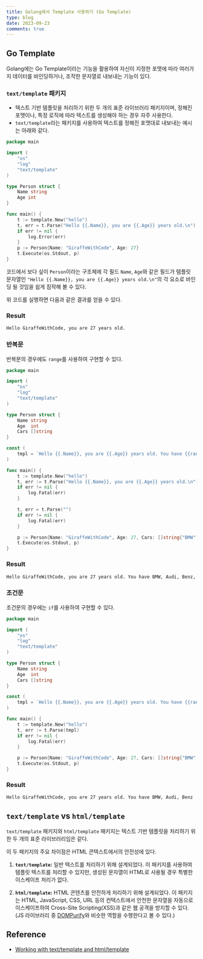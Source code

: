 ```yaml
---
title: Golang에서 Template 사용하기 (Go Template)
type: blog
date: 2023-09-23
comments: true
---
```

## Go Template
Golang에는 Go Template이라는 기능을 활용하여 자신이 지정한 포맷에 따라 여러가지 데이터를 바인딩하거나, 조작한 문자열로 내보내는 기능이 있다.

### `text/template` 패키지
- 텍스트 기반 템플릿을 처리하기 위한 두 개의 표준 라이브러리 패키지이며, 정해진 포맷이나, 특정 로직에 따라 텍스트를 생성해야 하는 경우 자주 사용한다.
- `text/template`라는 패키지를 사용하여 텍스트를 정해진 포맷대로 내보내는 예시는 아래와 같다.

```go
package main 

import ( 
	"os" 
	"log"
	"text/template" 
) 

type Person struct { 
	Name string 
	Age int 
} 

func main() { 
	t := template.New("hello") 
	t, err = t.Parse("Hello {{.Name}}, you are {{.Age}} years old.\n") 
	if err != nil {
		log.Error(err)
	}
	p := Person{Name: "GiraffeWithCode", Age: 27} 
	t.Execute(os.Stdout, p) 
}
```

코드에서 보다 싶이 `Person`이라는 구조체에 각 필드 `Name`, `Age`와 같은 필드가 템플릿 문자열인 `"Hello {{.Name}}, you are {{.Age}} years old.\n"`의 각 요소로 바인딩 될 것임을 쉽게 짐작해 볼 수 있다.

위 코드를 실행하면 다음과 같은 결과를 얻을 수 있다.

### Result
```
Hello GiraffeWithCode, you are 27 years old.
```

### 반복문
반복문의 경우에도 `range`를 사용하여 구현할 수 있다.

```go
package main

import (
    "os"
    "log"
    "text/template"
)

type Person struct {
    Name string
    Age  int
    Cars []string
}

const (
	tmpl = `Hello {{.Name}}, you are {{.Age}} years old. You have {{range .Cars}}{{.}}, {{end}}`
)

func main() {
    t := template.New("hello")
    t, err := t.Parse("Hello {{.Name}}, you are {{.Age}} years old.\n")
    if err != nil {
        log.Fatal(err)
    }

    t, err = t.Parse("")
    if err != nil {
        log.Fatal(err)
    }

    p := Person{Name: "GiraffeWithCode", Age: 27, Cars: []string{"BMW", "Audi", "Benz"}}
    t.Execute(os.Stdout, p)
}
```

### Result
```
Hello GiraffeWithCode, you are 27 years old. You have BMW, Audi, Benz,
```

### 조건문
조건문의 경우에는 `if`를 사용하여 구현할 수 있다.

```go
package main

import (
    "os"
    "log"
    "text/template"
)

type Person struct {
    Name string
    Age  int
    Cars []string
}

const (
    tmpl = `Hello {{.Name}}, you are {{.Age}} years old. You have {{range .Cars}}{{.}}, {{end}}{{if .Cars}}{{else}}no car{{end}}`
)

func main() {
    t := template.New("hello")
    t, err := t.Parse(tmpl)
    if err != nil {
        log.Fatal(err)
    }

    p := Person{Name: "GiraffeWithCode", Age: 27, Cars: []string{"BMW", "Audi", "Benz"}}
    t.Execute(os.Stdout, p)
}
```

### Result
```
Hello GiraffeWithCode, you are 27 years old. You have BMW, Audi, Benz
```

## `text/template` vs `html/template`
`text/template` 패키지와 `html/template` 패키지는 텍스트 기반 템플릿을 처리하기 위한 두 개의 표준 라이브러리임은 같다.

이 두 패키지의 주요 차이점은 HTML 콘텍스트에서의 안전성에 있다.
1. **`text/template`:** 일반 텍스트를 처리하기 위해 설계되었다. 이 패키지를 사용하여 템플릿 텍스트를 처리할 수 있지만, 생성된 문자열이 HTML로 사용될 경우 특별한 이스케이프 처리가 없다.

2. **`html/template`:**  HTML 콘텐츠를 안전하게 처리하기 위해 설계되었다. 이 패키지는 HTML, JavaScript, CSS, URL 등의 컨텍스트에서 안전한 문자열을 자동으로 이스케이프하여 Cross-Site Scripting(XSS)과 같은 웹 공격을 방지할 수 있다. (JS 라이브러리 중 [DOMPurify](https://github.com/cure53/DOMPurify)와 비슷한 역할을 수행한다고 볼 수 있다.)

## Reference
- [Working with text/template and html/template](https://subscription.packtpub.com/book/programming/9781789800982/1/ch01lvl1sec08/working-with-text-template-and-html-template)
